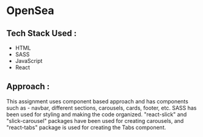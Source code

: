 # OpenSea 

## Tech Stack Used :
- HTML
- SASS
- JavaScript
- React

## Approach :

This assignment uses component based approach and has components such as - navbar, different sections, carousels, cards, footer, etc. SASS has been used for styling and making the code organized. "react-slick" and "slick-carousel" packages have been used for creating carousels, and "react-tabs" package is used for creating the Tabs component.